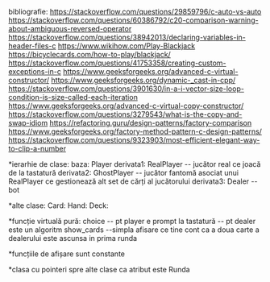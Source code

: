 bibliografie:
https://stackoverflow.com/questions/29859796/c-auto-vs-auto
https://stackoverflow.com/questions/60386792/c20-comparison-warning-about-ambiguous-reversed-operator
https://stackoverflow.com/questions/38942013/declaring-variables-in-header-files-c
https://www.wikihow.com/Play-Blackjack
https://bicyclecards.com/how-to-play/blackjack/
https://stackoverflow.com/questions/41753358/creating-custom-exceptions-in-c
https://www.geeksforgeeks.org/advanced-c-virtual-constructor/
https://www.geeksforgeeks.org/dynamic-_cast-in-cpp/
https://stackoverflow.com/questions/3901630/in-a-i-vector-size-loop-condition-is-size-called-each-iteration
https://www.geeksforgeeks.org/advanced-c-virtual-copy-constructor/
https://stackoverflow.com/questions/3279543/what-is-the-copy-and-swap-idiom
https://refactoring.guru/design-patterns/factory-comparison
https://www.geeksforgeeks.org/factory-method-pattern-c-design-patterns/
https://stackoverflow.com/questions/9323903/most-efficient-elegant-way-to-clip-a-number

*ierarhie de clase:
baza: Player
derivata1: RealPlayer  -- jucător real ce joacă de la tastatură
derivata2: GhostPlayer -- jucător fantomă asociat unui RealPlayer ce gestionează alt set de cărți al jucătorului
derivata3: Dealer      -- bot


*alte clase:
Card:
Hand:
Deck:

*funcție virtuală pură: choice -- pt player e prompt la tastatură
												  		 -- pt dealer este un algoritm
												show_cards --simpla afisare ce tine cont ca a doua carte a dealerului este ascunsa in prima runda

*funcțiile de afișare sunt constante

*clasa cu pointeri spre alte clase ca atribut este Runda




